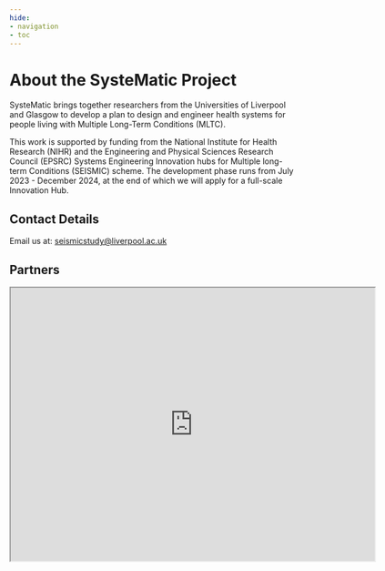 ```yaml
---
hide:
- navigation
- toc
---
```


# About the SysteMatic Project
SysteMatic brings together researchers from the Universities of Liverpool and Glasgow to develop a plan to design and engineer health systems for people living with Multiple Long-Term Conditions (MLTC). 

This work is supported by funding from the National Institute for Health Research (NIHR) and the Engineering and Physical Sciences Research Council (EPSRC) Systems Engineering Innovation hubs for Multiple long-term Conditions (SEISMIC) scheme. The development phase runs from July 2023 - December 2024, at the end of which we will apply for a full-scale Innovation Hub.


## Contact Details
Email us at: [seismicstudy@liverpool.ac.uk](mailto:seismicstudy@liverpool.ac.uk)


## Partners

<iframe width="640" height="480" src="https://www.google.com/maps/d/embed?mid=189hH45pFC-zdAhbBRfCuy4WHiiLAT2M&ehbc=2E312F&noprof=1"></iframe>
